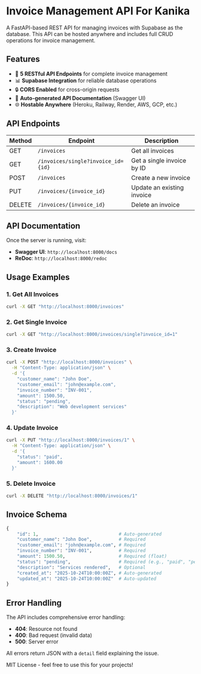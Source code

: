 # Invoice Management API For Kanika

A FastAPI-based REST API for managing invoices with Supabase as the database. This API can be hosted anywhere and includes full CRUD operations for invoice management.

## Features

- 🚀 **5 RESTful API Endpoints** for complete invoice management
- 📊 **Supabase Integration** for reliable database operations
- 🔒 **CORS Enabled** for cross-origin requests
- 📝 **Auto-generated API Documentation** (Swagger UI)
- 🌐 **Hostable Anywhere** (Heroku, Railway, Render, AWS, GCP, etc.)

## API Endpoints

| Method | Endpoint | Description |
|--------|----------|-------------|
| GET | `/invoices` | Get all invoices |
| GET | `/invoices/single?invoice_id={id}` | Get a single invoice by ID |
| POST | `/invoices` | Create a new invoice |
| PUT | `/invoices/{invoice_id}` | Update an existing invoice |
| DELETE | `/invoices/{invoice_id}` | Delete an invoice |


## API Documentation

Once the server is running, visit:
- **Swagger UI**: `http://localhost:8000/docs`
- **ReDoc**: `http://localhost:8000/redoc`

## Usage Examples

### 1. Get All Invoices
```bash
curl -X GET "http://localhost:8000/invoices"
```

### 2. Get Single Invoice
```bash
curl -X GET "http://localhost:8000/invoices/single?invoice_id=1"
```

### 3. Create Invoice
```bash
curl -X POST "http://localhost:8000/invoices" \
  -H "Content-Type: application/json" \
  -d '{
    "customer_name": "John Doe",
    "customer_email": "john@example.com",
    "invoice_number": "INV-001",
    "amount": 1500.50,
    "status": "pending",
    "description": "Web development services"
  }'
```

### 4. Update Invoice
```bash
curl -X PUT "http://localhost:8000/invoices/1" \
  -H "Content-Type: application/json" \
  -d '{
    "status": "paid",
    "amount": 1600.00
  }'
```

### 5. Delete Invoice
```bash
curl -X DELETE "http://localhost:8000/invoices/1"
```

## Invoice Schema

```python
{
    "id": 1,                              # Auto-generated
    "customer_name": "John Doe",          # Required
    "customer_email": "john@example.com", # Required
    "invoice_number": "INV-001",          # Required
    "amount": 1500.50,                    # Required (float)
    "status": "pending",                  # Required (e.g., "paid", "pending", "cancelled")
    "description": "Services rendered",   # Optional
    "created_at": "2025-10-24T10:00:00Z", # Auto-generated
    "updated_at": "2025-10-24T10:00:00Z"  # Auto-updated
}
```

## Error Handling

The API includes comprehensive error handling:
- **404**: Resource not found
- **400**: Bad request (invalid data)
- **500**: Server error

All errors return JSON with a `detail` field explaining the issue.

MIT License - feel free to use this for your projects!

